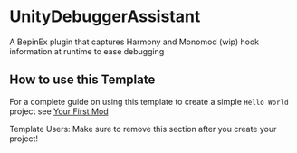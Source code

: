 # UnityDebuggerAssistant

A BepinEx plugin that captures Harmony and Monomod (wip) hook information at runtime to ease debugging

## How to use this Template

For a complete guide on using this template to create a simple `Hello World` project see [Your First Mod](https://lethalcompanymodding.github.io/Thunderstore/www/Guides/Your-First-Mod.html)

Template Users: Make sure to remove this section after you create your project!
